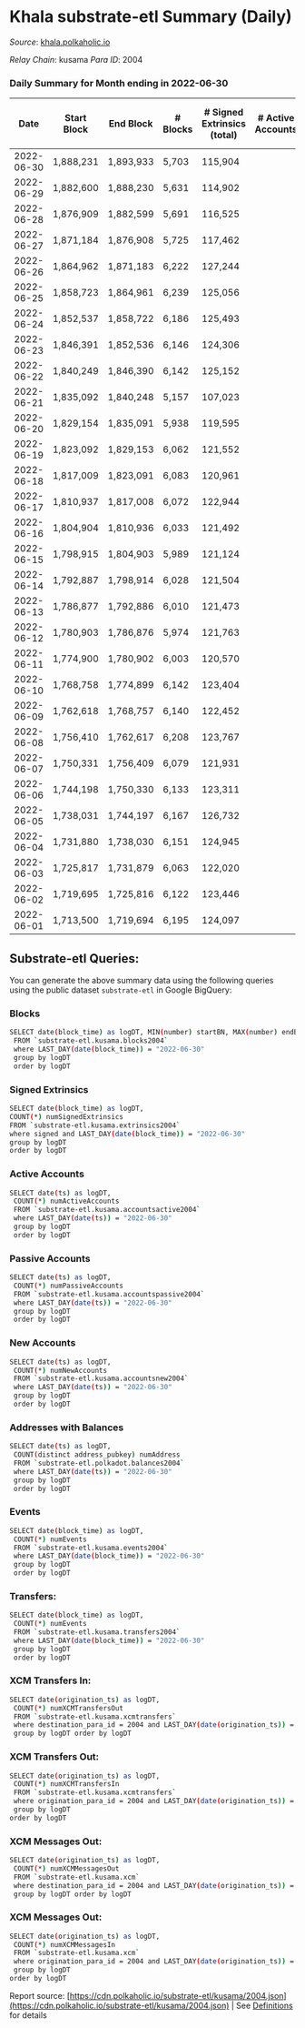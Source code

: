 # Khala substrate-etl Summary (Daily)

_Source_: [khala.polkaholic.io](https://khala.polkaholic.io)

*Relay Chain*: kusama
*Para ID*: 2004



### Daily Summary for Month ending in 2022-06-30


| Date | Start Block | End Block | # Blocks | # Signed Extrinsics (total) | # Active Accounts | # Passive | # New | # Addresses with Balances | # Events | # Transfers | # XCM Transfers In | # XCM Transfers Out | # XCM In | # XCM Out | Issues | 
| ---- | ----------- | --------- | -------- | --------------------------- | ----------------- | --------- | ----- | ------------------------- | -------- | ----------- | ------------------ | ------------------- | -------- | --------- | ------ |
| 2022-06-30 | 1,888,231 | 1,893,933 | 5,703 | 115,904 |  |  |  | 16,813 | 1,294,754 | 2,146 ($232,229.13) | 4 ($189.08) | 9 ($1,663.96) |  |  |  |
| 2022-06-29 | 1,882,600 | 1,888,230 | 5,631 | 114,902 |  |  |  | 16,801 | 1,284,019 | 2,010 ($111,399.92) | 8 ($415.51) | 6 ($238.11) |  |  |  |
| 2022-06-28 | 1,876,909 | 1,882,599 | 5,691 | 116,525 |  |  |  | 16,783 | 1,301,745 | 1,983 ($121,876.63) | 9 ($882.21) | 6 ($1,429.44) |  |  |  |
| 2022-06-27 | 1,871,184 | 1,876,908 | 5,725 | 117,462 |  |  |  | 16,764 | 1,313,402 | 2,139 ($160,600.32) | 5 ($578.76) | 6 ($1,406.77) |  |  |  |
| 2022-06-26 | 1,864,962 | 1,871,183 | 6,222 | 127,244 |  |  |  | 16,748 | 1,423,888 | 2,341 ($139,822.92) | 14 ($315.93) | 5 ($252.63) |  |  |  |
| 2022-06-25 | 1,858,723 | 1,864,961 | 6,239 | 125,056 |  |  |  | 16,709 | 1,406,506 | 1,981 ($260,531.33) | 16 ($3,472.30) | 13 ($586.47) |  |  |  |
| 2022-06-24 | 1,852,537 | 1,858,722 | 6,186 | 125,493 |  |  |  | 16,678 | 1,373,173 | 1,898 ($248,902.24) | 22 ($459.50) | 9 ($280.41) |  |  |  |
| 2022-06-23 | 1,846,391 | 1,852,536 | 6,146 | 124,306 |  |  |  | 16,645 | 1,278,083 | 2,208 ($160,614.25) | 27 ($1,297.00) | 5 ($653.30) |  |  |  |
| 2022-06-22 | 1,840,249 | 1,846,390 | 6,142 | 125,152 |  |  |  | 16,597 | 1,275,396 | 2,268 ($186,521.66) | 43 ($675.05) | 8 ($1,422.15) |  |  |  |
| 2022-06-21 | 1,835,092 | 1,840,248 | 5,157 | 107,023 |  |  |  | 16,435 | 1,090,648 | 2,349 ($239,437.04) | 46 ($992.57) | 5 ($206.84) |  |  |  |
| 2022-06-20 | 1,829,154 | 1,835,091 | 5,938 | 119,595 |  |  |  | 16,281 | 1,224,645 | 2,249 ($168,785.43) | 3 ($83.71) | 4 ($271.52) |  |  |  |
| 2022-06-19 | 1,823,092 | 1,829,153 | 6,062 | 121,552 |  |  |  | 16,275 | 1,248,091 | 2,288 ($167,982.73) | 4 ($1,728.46) | 3 ($253.82) |  |  |  |
| 2022-06-18 | 1,817,009 | 1,823,091 | 6,083 | 120,961 |  |  |  | 16,267 | 1,244,608 | 1,855 ($79,422.71) | 1 ($5.00) | 11 ($1,185.62) |  |  |  |
| 2022-06-17 | 1,810,937 | 1,817,008 | 6,072 | 122,944 |  |  |  | 16,263 | 1,259,076 | 2,339 ($141,962.17) | 9 ($1,906.27) | 4 ($234.80) |  |  |  |
| 2022-06-16 | 1,804,904 | 1,810,936 | 6,033 | 121,492 |  |  |  | 16,221 | 1,246,481 | 2,273 ($268,675.05) | 3 ($256.76) | 6 ($281.84) |  |  |  |
| 2022-06-15 | 1,798,915 | 1,804,903 | 5,989 | 121,124 |  |  |  | 16,254 | 1,244,796 | 2,526 ($184,427.27) | 7 ($2,456.41) | 6 ($1,755.05) |  |  |  |
| 2022-06-14 | 1,792,887 | 1,798,914 | 6,028 | 121,504 |  |  |  | 16,229 | 1,247,928 | 2,482 ($167,057.86) | 9 ($230.27) | 14 ($259.29) |  |  |  |
| 2022-06-13 | 1,786,877 | 1,792,886 | 6,010 | 121,473 |  |  |  | 16,204 | 1,246,789 | 2,809 ($274,225.96) | 10 ($6,141.28) | 9 ($3,770.42) |  |  |  |
| 2022-06-12 | 1,780,903 | 1,786,876 | 5,974 | 121,763 |  |  |  | 16,146 | 1,247,768 | 2,747 ($87,916.02) | 8 ($1,664.75) | 11 ($3,647.09) |  |  |  |
| 2022-06-11 | 1,774,900 | 1,780,902 | 6,003 | 120,570 |  |  |  | 16,133 | 1,266,480 | 2,243 ($215,208.15) | 6 ($2,254.90) | 9 ($1,935.87) |  |  |  |
| 2022-06-10 | 1,768,758 | 1,774,899 | 6,142 | 123,404 |  |  |  | 16,128 | 1,295,141 | 2,356 ($285,226.87) | 2 ($502.36) | 10 ($1,414.66) |  |  |  |
| 2022-06-09 | 1,762,618 | 1,768,757 | 6,140 | 122,452 |  |  |  | 16,112 | 1,283,915 | 1,860 ($159,845.14) | 8 ($1,293.14) | 9 ($676.37) |  |  |  |
| 2022-06-08 | 1,756,410 | 1,762,617 | 6,208 | 123,767 |  |  |  | 16,091 | 1,297,938 | 2,174 ($241,696.28) | 12 ($897.40) | 11 ($797.00) |  |  |  |
| 2022-06-07 | 1,750,331 | 1,756,409 | 6,079 | 121,931 |  |  |  | 16,063 | 1,271,813 | 2,243 ($279,451.54) | 20 ($1,939.59) | 11 ($329.29) |  |  |  |
| 2022-06-06 | 1,744,198 | 1,750,330 | 6,133 | 123,311 |  |  |  | 16,031 | 1,290,715 | 2,332 ($212,392.45) | 8 ($207.51) | 8 ($7,573.49) |  |  |  |
| 2022-06-05 | 1,738,031 | 1,744,197 | 6,167 | 126,732 |  |  |  | 16,013 | 1,317,900 | 2,004 ($142,417.35) | 5 ($232.05) | 8 ($254.51) |  |  |  |
| 2022-06-04 | 1,731,880 | 1,738,030 | 6,151 | 124,945 |  |  |  | 16,008 | 1,301,072 | 1,659 ($124,906.62) | 2 ($82.61) | 9 ($349.13) |  |  |  |
| 2022-06-03 | 1,725,817 | 1,731,879 | 6,063 | 122,020 |  |  |  | 15,997 | 1,267,160 | 1,941 ($172,685.52) | 6 ($2,984.20) | 16 ($3,005.22) |  |  |  |
| 2022-06-02 | 1,719,695 | 1,725,816 | 6,122 | 123,446 |  |  |  | 15,971 | 1,284,877 | 2,120 ($305,724.01) | 12 ($1,644.96) | 17 ($1,691.81) |  |  |  |
| 2022-06-01 | 1,713,500 | 1,719,694 | 6,195 | 124,097 |  |  |  | 15,938 | 1,294,337 | 2,079 ($111,774.84) | 7 ($66.17) | 17 ($777.12) |  |  |  |

## Substrate-etl Queries:
You can generate the above summary data using the following queries using the public dataset `substrate-etl` in Google BigQuery:

### Blocks
```bash
SELECT date(block_time) as logDT, MIN(number) startBN, MAX(number) endBN, COUNT(*) numBlocks 
 FROM `substrate-etl.kusama.blocks2004`  
 where LAST_DAY(date(block_time)) = "2022-06-30" 
 group by logDT 
 order by logDT
```

### Signed Extrinsics
```bash
SELECT date(block_time) as logDT, 
COUNT(*) numSignedExtrinsics 
FROM `substrate-etl.kusama.extrinsics2004`  
where signed and LAST_DAY(date(block_time)) = "2022-06-30" 
group by logDT 
order by logDT
```

### Active Accounts
```bash
SELECT date(ts) as logDT, 
 COUNT(*) numActiveAccounts 
 FROM `substrate-etl.kusama.accountsactive2004` 
 where LAST_DAY(date(ts)) = "2022-06-30" 
 group by logDT 
 order by logDT
```

### Passive Accounts
```bash
SELECT date(ts) as logDT, 
 COUNT(*) numPassiveAccounts 
 FROM `substrate-etl.kusama.accountspassive2004` 
 where LAST_DAY(date(ts)) = "2022-06-30" 
 group by logDT 
 order by logDT
```

### New Accounts
```bash
SELECT date(ts) as logDT, 
 COUNT(*) numNewAccounts 
 FROM `substrate-etl.kusama.accountsnew2004` 
 where LAST_DAY(date(ts)) = "2022-06-30" 
 group by logDT
 order by logDT
```

### Addresses with Balances
```bash
SELECT date(ts) as logDT,
 COUNT(distinct address_pubkey) numAddress 
 FROM `substrate-etl.polkadot.balances2004` 
 where LAST_DAY(date(ts)) = "2022-06-30" 
 group by logDT 
 order by logDT
```

### Events
```bash
SELECT date(block_time) as logDT, 
 COUNT(*) numEvents 
 FROM `substrate-etl.kusama.events2004` 
 where LAST_DAY(date(block_time)) = "2022-06-30" 
 group by logDT 
 order by logDT
```

### Transfers:
```bash
SELECT date(block_time) as logDT, 
 COUNT(*) numEvents 
 FROM `substrate-etl.kusama.transfers2004` 
 where LAST_DAY(date(block_time)) = "2022-06-30" 
 group by logDT 
 order by logDT
```

### XCM Transfers In:
```bash
SELECT date(origination_ts) as logDT, 
 COUNT(*) numXCMTransfersOut 
 FROM `substrate-etl.kusama.xcmtransfers` 
 where destination_para_id = 2004 and LAST_DAY(date(origination_ts)) = "2022-06-30" 
 group by logDT order by logDT
```

### XCM Transfers Out:
```bash
SELECT date(origination_ts) as logDT, 
 COUNT(*) numXCMTransfersIn 
 FROM `substrate-etl.kusama.xcmtransfers` 
 where origination_para_id = 2004 and LAST_DAY(date(origination_ts)) = "2022-06-30" 
 group by logDT 
order by logDT
```

### XCM Messages Out:
```bash
SELECT date(origination_ts) as logDT, 
 COUNT(*) numXCMMessagesOut 
 FROM `substrate-etl.kusama.xcm` 
 where destination_para_id = 2004 and LAST_DAY(date(origination_ts)) = "2022-06-30" 
 group by logDT order by logDT
```

### XCM Messages Out:
```bash
SELECT date(origination_ts) as logDT, 
 COUNT(*) numXCMMessagesIn 
 FROM `substrate-etl.kusama.xcm` 
 where origination_para_id = 2004 and LAST_DAY(date(origination_ts)) = "2022-06-30" 
 group by logDT 
order by logDT
```


Report source: [https://cdn.polkaholic.io/substrate-etl/kusama/2004.json](https://cdn.polkaholic.io/substrate-etl/kusama/2004.json) | See [Definitions](/DEFINITIONS.md) for details
